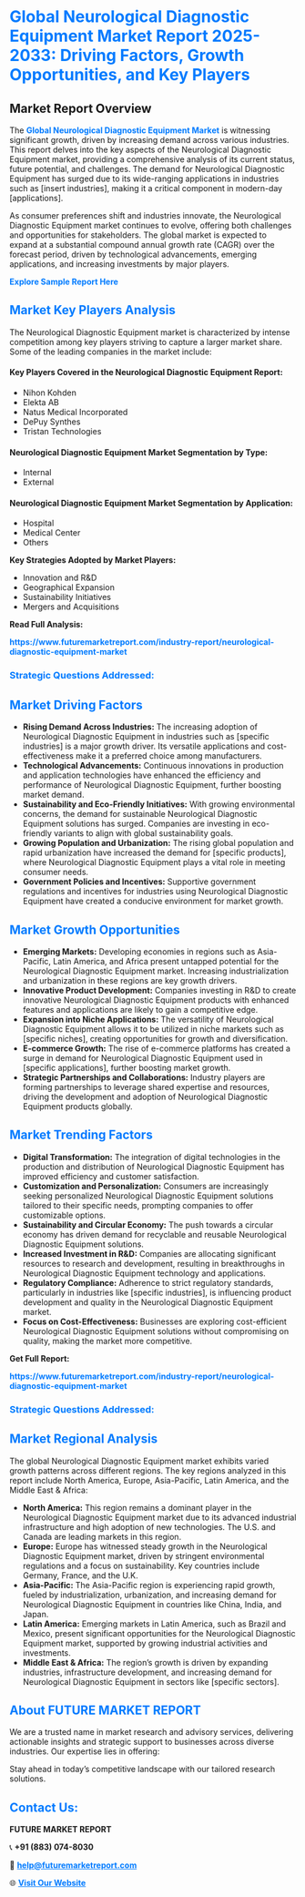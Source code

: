 <h1 style="color: #007BFF;">Global Neurological Diagnostic Equipment Market Report 2025-2033: Driving Factors, Growth Opportunities, and Key Players</h1>

<section id="overview">
<h2>Market Report Overview</h2>
<p>The <a href="https://www.futuremarketreport.com/industry-report/neurological-diagnostic-equipment-market" style="color: #007BFF; text-decoration: none;"><strong>Global Neurological Diagnostic Equipment Market</strong></a> is witnessing significant growth, driven by increasing demand across various industries. This report delves into the key aspects of the Neurological Diagnostic Equipment market, providing a comprehensive analysis of its current status, future potential, and challenges. The demand for Neurological Diagnostic Equipment has surged due to its wide-ranging applications in industries such as [insert industries], making it a critical component in modern-day [applications].</p>
<p>As consumer preferences shift and industries innovate, the Neurological Diagnostic Equipment market continues to evolve, offering both challenges and opportunities for stakeholders. The global market is expected to expand at a substantial compound annual growth rate (CAGR) over the forecast period, driven by technological advancements, emerging applications, and increasing investments by major players.</p>
</section>

<section id="overview">
<p><a href="https://www.futuremarketreport.com/request-sample/reportId=83972" style="color: #007BFF; text-decoration: none;"><strong>Explore Sample Report Here</strong></a></p>
</section>

<section id="key-players">
<h2 style="color: #007BFF;">Market Key Players Analysis</h2>
<p>The Neurological Diagnostic Equipment market is characterized by intense competition among key players striving to capture a larger market share. Some of the leading companies in the market include:</p>
<h4>Key Players Covered in the Neurological Diagnostic Equipment Report:</h4>
<ul><li>Nihon Kohden</li><li>Elekta AB</li><li>Natus Medical Incorporated</li><li>DePuy Synthes</li><li>Tristan Technologies</li></ul>
<h4>Neurological Diagnostic Equipment Market Segmentation by Type:</h4>
<ul><li>Internal</li><li>External</li></ul>

<h4>Neurological Diagnostic Equipment Market Segmentation by Application:</h4>
<ul><li>Hospital</li><li>Medical Center</li><li>Others</li></ul>
<p><strong>Key Strategies Adopted by Market Players:</strong></p>
<ul>
<li>Innovation and R&D</li>
<li>Geographical Expansion</li>
<li>Sustainability Initiatives</li>
<li>Mergers and Acquisitions</li>
</ul>
</section>

<section>
<p><strong>Read Full Analysis: </strong></p><a href="https://www.futuremarketreport.com/industry-report/neurological-diagnostic-equipment-market" style="color: #007BFF; text-decoration: none;"><strong>https://www.futuremarketreport.com/industry-report/neurological-diagnostic-equipment-market</strong></a>
<h3 style="color: #007BFF;">Strategic Questions Addressed:</h3>
</section>

<section id="driving-factors">
<h2 style="color: #007BFF;">Market Driving Factors</h2>
<ul>
<li><strong>Rising Demand Across Industries:</strong> The increasing adoption of Neurological Diagnostic Equipment in industries such as [specific industries] is a major growth driver. Its versatile applications and cost-effectiveness make it a preferred choice among manufacturers.</li>
<li><strong>Technological Advancements:</strong> Continuous innovations in production and application technologies have enhanced the efficiency and performance of Neurological Diagnostic Equipment, further boosting market demand.</li>
<li><strong>Sustainability and Eco-Friendly Initiatives:</strong> With growing environmental concerns, the demand for sustainable Neurological Diagnostic Equipment solutions has surged. Companies are investing in eco-friendly variants to align with global sustainability goals.</li>
<li><strong>Growing Population and Urbanization:</strong> The rising global population and rapid urbanization have increased the demand for [specific products], where Neurological Diagnostic Equipment plays a vital role in meeting consumer needs.</li>
<li><strong>Government Policies and Incentives:</strong> Supportive government regulations and incentives for industries using Neurological Diagnostic Equipment have created a conducive environment for market growth.</li>
</ul>
</section>

<section id="growth-opportunities">
<h2 style="color: #007BFF;">Market Growth Opportunities</h2>
<ul>
<li><strong>Emerging Markets:</strong> Developing economies in regions such as Asia-Pacific, Latin America, and Africa present untapped potential for the Neurological Diagnostic Equipment market. Increasing industrialization and urbanization in these regions are key growth drivers.</li>
<li><strong>Innovative Product Development:</strong> Companies investing in R&D to create innovative Neurological Diagnostic Equipment products with enhanced features and applications are likely to gain a competitive edge.</li>
<li><strong>Expansion into Niche Applications:</strong> The versatility of Neurological Diagnostic Equipment allows it to be utilized in niche markets such as [specific niches], creating opportunities for growth and diversification.</li>
<li><strong>E-commerce Growth:</strong> The rise of e-commerce platforms has created a surge in demand for Neurological Diagnostic Equipment used in [specific applications], further boosting market growth.</li>
<li><strong>Strategic Partnerships and Collaborations:</strong> Industry players are forming partnerships to leverage shared expertise and resources, driving the development and adoption of Neurological Diagnostic Equipment products globally.</li>
</ul>
</section>

<section id="trending-factors">
<h2 style="color: #007BFF;">Market Trending Factors</h2>
<ul>
<li><strong>Digital Transformation:</strong> The integration of digital technologies in the production and distribution of Neurological Diagnostic Equipment has improved efficiency and customer satisfaction.</li>
<li><strong>Customization and Personalization:</strong> Consumers are increasingly seeking personalized Neurological Diagnostic Equipment solutions tailored to their specific needs, prompting companies to offer customizable options.</li>
<li><strong>Sustainability and Circular Economy:</strong> The push towards a circular economy has driven demand for recyclable and reusable Neurological Diagnostic Equipment solutions.</li>
<li><strong>Increased Investment in R&D:</strong> Companies are allocating significant resources to research and development, resulting in breakthroughs in Neurological Diagnostic Equipment technology and applications.</li>
<li><strong>Regulatory Compliance:</strong> Adherence to strict regulatory standards, particularly in industries like [specific industries], is influencing product development and quality in the Neurological Diagnostic Equipment market.</li>
<li><strong>Focus on Cost-Effectiveness:</strong> Businesses are exploring cost-efficient Neurological Diagnostic Equipment solutions without compromising on quality, making the market more competitive.</li>
</ul>
</section>

<section>
<p><strong>Get Full Report: </strong></p><a href="https://www.futuremarketreport.com/industry-report/neurological-diagnostic-equipment-market" style="color: #007BFF; text-decoration: none;"><strong>https://www.futuremarketreport.com/industry-report/neurological-diagnostic-equipment-market</strong></a>
<h3 style="color: #007BFF;">Strategic Questions Addressed:</h3>
</section>


<section id="regional-analysis">
<h2 style="color: #007BFF;">Market Regional Analysis</h2>
<p>The global Neurological Diagnostic Equipment market exhibits varied growth patterns across different regions. The key regions analyzed in this report include North America, Europe, Asia-Pacific, Latin America, and the Middle East & Africa:</p>
<ul>
<li><strong>North America:</strong> This region remains a dominant player in the Neurological Diagnostic Equipment market due to its advanced industrial infrastructure and high adoption of new technologies. The U.S. and Canada are leading markets in this region.</li>
<li><strong>Europe:</strong> Europe has witnessed steady growth in the Neurological Diagnostic Equipment market, driven by stringent environmental regulations and a focus on sustainability. Key countries include Germany, France, and the U.K.</li>
<li><strong>Asia-Pacific:</strong> The Asia-Pacific region is experiencing rapid growth, fueled by industrialization, urbanization, and increasing demand for Neurological Diagnostic Equipment in countries like China, India, and Japan.</li>
<li><strong>Latin America:</strong> Emerging markets in Latin America, such as Brazil and Mexico, present significant opportunities for the Neurological Diagnostic Equipment market, supported by growing industrial activities and investments.</li>
<li><strong>Middle East & Africa:</strong> The region’s growth is driven by expanding industries, infrastructure development, and increasing demand for Neurological Diagnostic Equipment in sectors like [specific sectors].</li>
</ul>
</section>

<footer>
<h2 style="color: #007BFF;">About FUTURE MARKET REPORT</h2>
<p>We are a trusted name in market research and advisory services, delivering actionable insights and strategic support to businesses across diverse industries. Our expertise lies in offering:</p>

<p>Stay ahead in today’s competitive landscape with our tailored research solutions.</p>

<h2 style="color: #007BFF;">Contact Us:</h2>
<p><strong>FUTURE MARKET REPORT</strong></p>
<p>📞 <strong>+91 (883) 074-8030</strong></p>
<p>📧 <strong><a href="mailto:help@futuremarketreport.com" style="color: #007BFF;">help@futuremarketreport.com</a></strong></p>
<p>🌐 <strong><a href="https://www.futuremarketreport.com/" style="color: #007BFF;">Visit Our Website</a></strong></p>
</footer>
